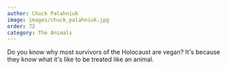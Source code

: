 ```yaml
---
author: Chuck Palahniuk
image: images/chuck_palahniuk.jpg
order: 72
category: The Animals
---
```


Do you know why most survivors of the Holocaust are vegan? It's because they know what it's like to be treated like an animal.
